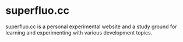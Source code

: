 # superfluo.cc
superfluo.cc is a personal experimental website and a study ground for learning and experimenting with various development topics.
